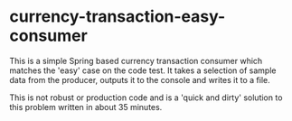 # currency-transaction-easy-consumer

This is a simple Spring based currency transaction consumer which matches the 'easy' case on the code test.
It takes a selection of sample data from the producer, outputs it to the console and writes it to a file.

This is not robust or production code and is a 'quick and dirty' solution to this problem written in about 35 minutes.
